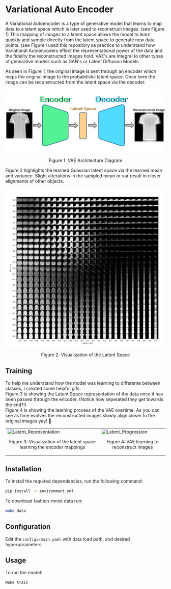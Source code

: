 # Variational Auto Encoder

A Variational Autoencoder is a type of generative model that learns to map data to a latent space which is later used to reconstruct images. (see Figure 1)
This mapping of images to a latent space allows the model to learn quickly and sample directly from the latent space to generate new data points. (see Figure 
I used this repository as practice to understand how Variational Autoencoders effect the representational power of the data and the fidelity the reconstructed images hold.
VAE's are integral to other types of generative models such as GAN's or Latent Diffusion Models.  


As seen in Figure 1, the original image is sent through an encoder which maps the original image to the probabilistic latent space. Once here the image can be reconstructed from the latent space via the decoder.  

<div align="center">
  <img align="center" src="https://github.com/Lukeyfish/VAE/blob/main/imgs/VAE_Diagram.png" alt="VAE_Diagram">
  <p style="text-align: center;"> 
    Figure 1: VAE Architecture Diagram
  </p>
</div>


Figure 2 highlights the learned Guassian latent space via the learned mean and variance. Slight alterations in the sampled mean or var result in closer alignments of other objects. 

<div align="center">
  <img align="center" height=500, src="https://github.com/Lukeyfish/VAE/blob/main/imgs/Latent_Space.png" alt="Latent_Space">
  <p>Figure 2: Visualization of the Latent Space</p>
</div>



## Training

To help me understand how the model was learning to differente between classes, I created some helpful gifs.  
Figure 3 is showing the Latent Space representation of the data once it has been passed through the encoder. (Notice how seperated they get towards the end?!)  
Figure 4 is showing the learning process of the VAE overtime. As you can see as time evolves the reconstructed images slowly align closer to the original images yay! 🎉
<div align="center">
  <table>
    <tr>
      <td>
        <img height=400, src="https://github.com/Lukeyfish/VAE/blob/main/imgs/Latent_Representation.gif" alt="Latent_Representation">
        <p align="center">Figure 3: Visualization of the latent space learning the encoder mappings</p>
      </td>
      <td>
        <img height=400, width=400, src="https://github.com/Lukeyfish/VAE/blob/main/imgs/Latent_Progression.gif" alt="Latent_Progression" width="400">
        <p align="center">Figure 4: VAE learning to reconstruct images</p>
      </td>
    </tr>
  </table>
</div>





## Installation

To install the required dependencies, run the following command:

```bash
pip install -r environment.yml
```

To download fashion-mnist data run:

```bash
make data
```

## Configuration

Edit the `configs/main.yaml` with data load path, and desired hyperparameters

## Usage

To run the model:

```bash
Make train
```


